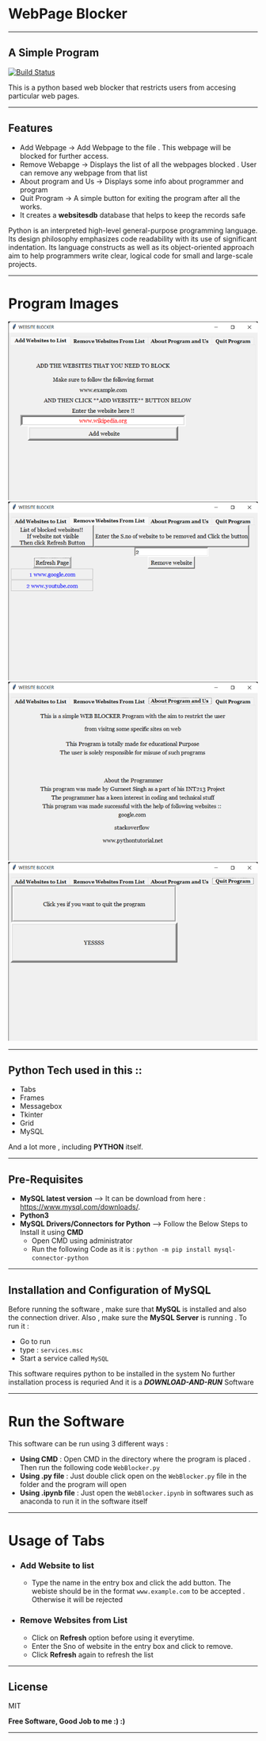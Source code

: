 # WebPage Blocker
***
## A Simple Program 


[![Build Status](https://travis-ci.org/joemccann/dillinger.svg?branch=master)](https://github.com/Gurneet1928)

This is a python based web blocker that restricts users from accesing particular web pages. 
***
## Features

- Add Webpage -> Add Webpage to the file . This webpage will be blocked for further access.
- Remove Webapge -> Displays the list of all the webpages blocked . User can remove any webpage from that list
- About program and Us -> Displays some info about programmer and program
- Quit Program -> A simple button for exiting the program after all the works.
- It creates a **websitesdb** database that helps to keep the records safe

Python is an interpreted high-level general-purpose programming language. Its design philosophy emphasizes code readability with its use of significant indentation. Its language constructs as well as its object-oriented approach aim to help programmers write clear, logical code for small and large-scale projects.
***
# Program Images
![Adding Webpage to database](image/addweb.png)
![Removing Webpage from database](image/removeweb.png)
![About Us](image/aboutus.png)
![Quitting the program](image/quit.png)
***
## Python Tech used in this  ::

- Tabs
- Frames
- Messagebox
- Tkinter
- Grid
- MySQL

And a lot more , including **PYTHON** itself.
***
## Pre-Requisites
- **MySQL latest version** --> It can be download from here : https://www.mysql.com/downloads/.
- **Python3**
- **MySQL Drivers/Connectors for Python** --> Follow the Below Steps to Install it using **CMD**
     * Open CMD using administrator
     * Run the following Code as it is :
```python -m pip install mysql-connector-python```
***
## Installation and Configuration of MySQL
Before running the software , make sure that **MySQL** is installed and also the connection driver.
Also , make sure the **MySQL Server** is running . To run it :
- Go to run 
- type : ```services.msc```
- Start a service called ```MySQL```

This software requires python to be installed in the system
No further installation process is requried And it is a ***DOWNLOAD-AND-RUN*** Software
***
# Run the Software

This software can be run using 3 different ways :
- **Using CMD** : Open CMD in the directory where the program is placed . Then run the following code ```` WebBlocker.py ````
- **Using .py file** : Just double click open on the ```WebBlocker.py``` file in the folder and the program will open
- **Using .ipynb file** :  Just open the ```WebBlocker.ipynb``` in softwares such as anaconda to run it in the software itself
***
# Usage of Tabs
* ### Add Website to list
  - Type the name in the entry box and click the add button. The webiste should be in the format ```www.example.com``` to be accepted . Otherwise it will be rejected
* ### Remove Websites from List
  - Click on **Refresh**  option before using it everytime.
  - Enter the Sno of website in the entry box and click to remove.
  - Click **Refresh** again to refresh the list
***
## License

MIT

**Free Software, Good Job to me :) :)**
***
